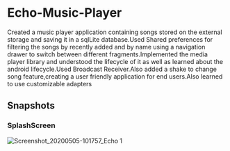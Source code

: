 # Echo-Music-Player
Created a music player application containing songs stored on the external storage and saving it in a sqlLite database.Used Shared preferences for filtering the songs by recently added and by name using a navigation drawer to switch between different fragments.Implemented the media player library and understood the lifecycle of it as well as learned about the android lifecycle.Used Broadcast Receiver.Also added a shake to change song feature,creating a user friendly application for end users.Also learned to use customizable adapters
## Snapshots
### SplashScreen
![Screenshot_20200505-101757_Echo 1 ](https://user-images.githubusercontent.com/55789523/81036245-fe052500-8ebb-11ea-96a8-3a0c01ce3449.jpg)
